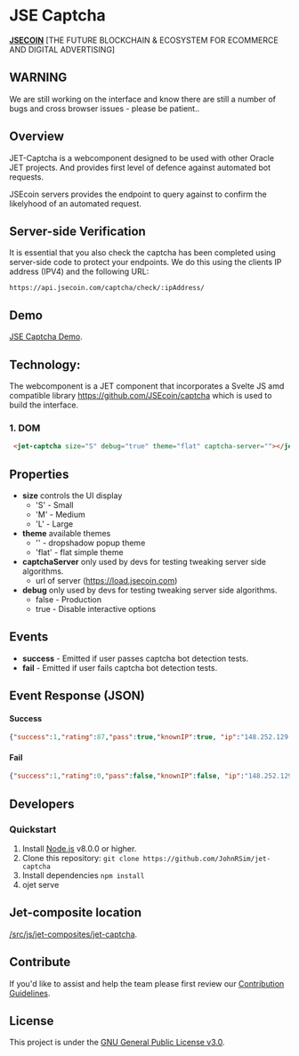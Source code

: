 # JSE Captcha

**[JSECOIN](https://jsecoin.com/)** [THE FUTURE BLOCKCHAIN & ECOSYSTEM FOR ECOMMERCE AND DIGITAL ADVERTISING]

## WARNING

We are still working on the interface and know there are still a number of bugs and cross browser issues - please be patient..

## Overview
JET-Captcha is a webcomponent designed to be used with other Oracle JET projects. 
And provides first level of defence against automated bot requests.

JSEcoin servers provides the endpoint to query against to confirm the likelyhood of an automated request.


## Server-side Verification
It is essential that you also check the captcha has been completed using server-side code to protect your endpoints. We do this using the clients IP address (IPV4) and the following URL: 

```
https://api.jsecoin.com/captcha/check/:ipAddress/
```

## Demo
[JSE Captcha Demo](https://jsecoin.com/iCaptcha/).

## Technology:
The webcomponent is a JET component that incorporates a Svelte JS amd compatible library https://github.com/JSEcoin/captcha which is used to build the interface.

### 1. DOM
```html
 <jet-captcha size="S" debug="true" theme="flat" captcha-server=""></jet-captcha>
```

## Properties

- **size** controls the UI display
  - 'S' - Small
  - 'M' - Medium
  - 'L' - Large
- **theme** available themes
  - '' - dropshadow popup theme
  - 'flat' - flat simple theme
- **captchaServer** only used by devs for testing tweaking server side algorithms.
  - url of server (https://load.jsecoin.com)
- **debug** only used by devs for testing tweaking server side algorithms.
  - false - Production
  - true - Disable interactive options

## Events

- **success** - Emitted if user passes captcha bot detection tests.
- **fail** - Emitted if user fails captcha bot detection tests.

## Event Response (JSON)

#### Success
```json
{"success":1,"rating":87,"pass":true,"knownIP":true, "ip":"148.252.129.187"}
```

#### Fail
```json
{"success":1,"rating":0,"pass":false,"knownIP":false, "ip":"148.252.129.187"}
```

## Developers
### Quickstart

1. Install [Node.js](https://nodejs.org) v8.0.0 or higher.
2. Clone this repository: `git clone https://github.com/JohnRSim/jet-captcha`
3. Install dependencies `npm install`
4. ojet serve

## Jet-composite location
[/src/js/jet-composites/jet-captcha](https://github.com/JohnRSim/jet-captcha/tree/master/src/js/jet-composites/jet-captcha).


## Contribute
If you'd like to assist and help the team please first review our [Contribution Guidelines](./CONTRIBUTING.md).

## License
This project is under the [GNU General Public License v3.0](./LICENSE.md).
